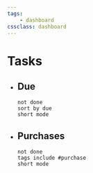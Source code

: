```yaml
---
tags:
    - dashboard
cssclass: dashboard
---
```

# Tasks
- ## Due
	```tasks
	not done
	sort by due
	short mode
	```


- ## Purchases
	```tasks
	not done
	tags include #purchase 
	short mode
	```